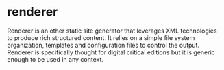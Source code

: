 # renderer

Renderer is an other static site generator that leverages XML technologies to produce rich structured content. It relies on a simple file system organization, templates and configuration files to control the output. Renderer is specifically thought for digital critical editions but it is generic enough to be used in any context.
